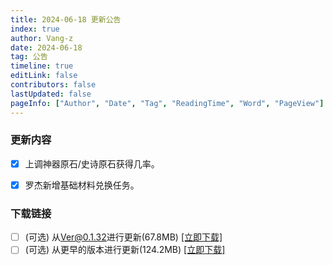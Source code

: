 ```yaml
---
title: 2024-06-18 更新公告
index: true
author: Vang-z
date: 2024-06-18
tag: 公告
timeline: true
editLink: false
contributors: false
lastUpdated: false
pageInfo: ["Author", "Date", "Tag", "ReadingTime", "Word", "PageView"]
---
```


### 更新内容
- [x] 上调<a>神器原石/史诗原石</a>获得几率。
- [x] 罗杰新增<a>基础材料兑换</a>任务。


### 下载链接
- [ ] <a>(可选)</a> 从<a>Ver@0.1.32</a>进行更新(67.8MB) [[立即下载]](http://124.221.23.198:5244/d/caomei%E5%A4%A9%E7%BF%BC%E4%BA%91%E7%9B%98%2Frfo%2Fclient%2F%E8%82%A5%E7%81%B5%E7%9A%84%E5%A5%87%E5%A6%99%E5%B9%BB%E6%83%B3_0.1.33_a_x64-setup.exe)
- [ ] <a>(可选)</a> 从<a>更早的版本</a>进行更新(124.2MB) [[立即下载]](http://124.221.23.198:5244/d/caomei%E5%A4%A9%E7%BF%BC%E4%BA%91%E7%9B%98%2Frfo%2Fclient%2F%E8%82%A5%E7%81%B5%E7%9A%84%E5%A5%87%E5%A6%99%E5%B9%BB%E6%83%B3_0.1.33_b_x64-setup.exe)
